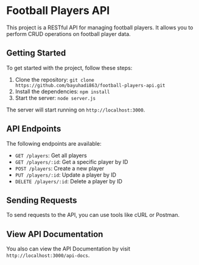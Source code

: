 # Football Players API

This project is a RESTful API for managing football players. It allows you to perform CRUD operations on football player data.

## Getting Started

To get started with the project, follow these steps:

1. Clone the repository: `git clone https://github.com/bayuhadi863/football-players-api.git`
2. Install the dependencies: `npm install`
3. Start the server: `node server.js`

The server will start running on `http://localhost:3000`.

## API Endpoints

The following endpoints are available:

- `GET /players`: Get all players
- `GET /players/:id`: Get a specific player by ID
- `POST /players`: Create a new player
- `PUT /players/:id`: Update a player by ID
- `DELETE /players/:id`: Delete a player by ID

## Sending Requests

To send requests to the API, you can use tools like cURL or Postman. 

## View API Documentation

You also can view the API Documentation by visit `http://localhost:3000/api-docs`.
